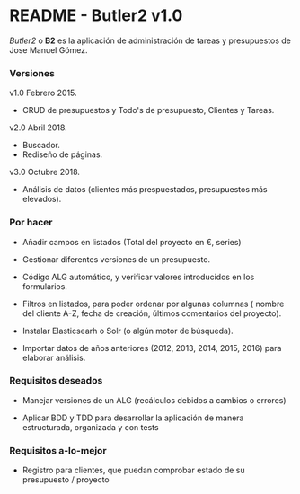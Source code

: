 # README - Butler2 v1.0
*Butler2* o **B2** es la aplicación de administración de tareas y presupuestos de Jose Manuel Gómez.

### Versiones
v1.0 Febrero 2015.
- CRUD de presupuestos y Todo's de presupuesto, Clientes y Tareas.

v2.0 Abril 2018.
- Buscador.
- Rediseño de páginas.

v3.0 Octubre 2018.
- Análisis de datos (clientes más prespuestados, presupuestos más elevados).

### Por hacer

* Añadir campos en listados (Total del proyecto en €, series)

* Gestionar diferentes versiones de un presupuesto.

* Código ALG automático, y verificar valores introducidos en los formularios.

* Filtros en listados, para poder ordenar por algunas columnas ( nombre del cliente A-Z, fecha de creación, últimos comentarios del proyecto).

* Instalar Elasticsearh o Solr (o alg&uacute;n motor de b&uacute;squeda).

* Importar datos de años anteriores (2012, 2013, 2014, 2015, 2016) para elaborar análisis.



### Requisitos deseados

* Manejar versiones de un ALG (recálculos debidos a cambios o errores)

* Aplicar BDD y TDD para desarrollar la aplicación de manera estructurada, organizada y con tests

### Requisitos a-lo-mejor

* Registro para clientes, que puedan comprobar estado de su presupuesto / proyecto
